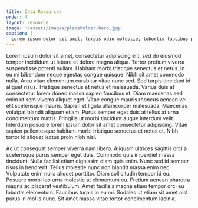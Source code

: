 ```yaml
---
title: Data Resources
order: 4
layout: resource
image: '/assets/images/placeholder-hero.jpg'
caption: |
  Lorem ipsum dolor sit amet, turpis odio molestie, lobortis faucibus pharetra et orci auctor, scelerisque sodales turpis ante congue velit eros, orci in, est pulvinar condimentum mi egestas.
---
```


Lorem ipsum dolor sit amet, consectetur adipiscing elit, sed do eiusmod tempor incididunt ut labore et dolore magna aliqua. Tortor pretium viverra suspendisse potenti nullam. Habitant morbi tristique senectus et netus. In eu mi bibendum neque egestas congue quisque. Nibh sit amet commodo nulla. Arcu vitae elementum curabitur vitae nunc sed. Sed turpis tincidunt id aliquet risus. Tristique senectus et netus et malesuada. Varius duis at consectetur lorem donec massa sapien faucibus et. Diam maecenas sed enim ut sem viverra aliquet eget. Vitae congue mauris rhoncus aenean vel elit scelerisque mauris. Sapien et ligula ullamcorper malesuada. Maecenas volutpat blandit aliquam etiam. Purus semper eget duis at tellus at urna condimentum mattis. Fringilla ut morbi tincidunt augue interdum velit. Interdum posuere lorem ipsum dolor sit amet consectetur adipiscing. Vitae sapien pellentesque habitant morbi tristique senectus et netus et. Nibh tortor id aliquet lectus proin nibh nisl.

Ac ut consequat semper viverra nam libero. Aliquam ultrices sagittis orci a scelerisque purus semper eget duis. Commodo quis imperdiet massa tincidunt. Nulla facilisi etiam dignissim diam quis enim. Nunc sed id semper risus in hendrerit. Tellus molestie nunc non blandit massa enim nec. Vulputate enim nulla aliquet porttitor. Diam sollicitudin tempor id eu. Posuere morbi leo urna molestie at elementum eu. Pretium aenean pharetra magna ac placerat vestibulum. Amet facilisis magna etiam tempor orci eu lobortis elementum. Faucibus turpis in eu mi. Sodales ut etiam sit amet nisl purus in mollis nunc. Sit amet massa vitae tortor condimentum lacinia.